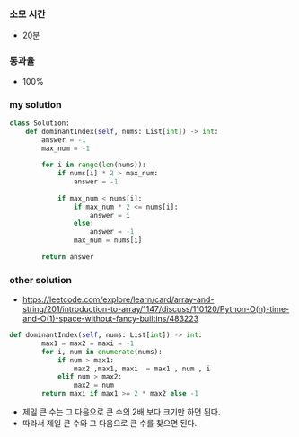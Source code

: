 ### 소모 시간
- 20분

### 통과율
- 100%

### my solution
```python
class Solution:
    def dominantIndex(self, nums: List[int]) -> int:
        answer = -1
        max_num = -1
        
        for i in range(len(nums)):
            if nums[i] * 2 > max_num:
                answer = -1
            
            if max_num < nums[i]:
                if max_num * 2 <= nums[i]:
                    answer = i
                else:
                    answer = -1
                max_num = nums[i]
        
        return answer
```

### other solution
- https://leetcode.com/explore/learn/card/array-and-string/201/introduction-to-array/1147/discuss/110120/Python-O(n)-time-and-O(1)-space-without-fancy-builtins/483223
```python
def dominantIndex(self, nums: List[int]) -> int:
        max1 = max2 = maxi = -1 
        for i, num in enumerate(nums):
            if num > max1:
                max2 ,max1, maxi  = max1 , num , i 
            elif num > max2:
                max2 = num
        return maxi if max1 >= 2 * max2 else -1
```
- 제일 큰 수는 그 다음으로 큰 수의 2배 보다 크기만 하면 된다.
- 따라서 제일 큰 수와 그 다음으로 큰 수를 찾으면 된다.
